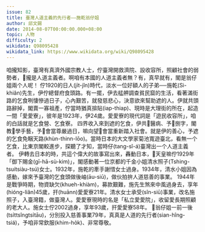 ```yaml
---
issue: 82
title: 臺灣人道主義的先行者——施乾翁仔姐
author: 邱文錫
date: 2014-08-07T00:00:00.000+08:00
topic: 人物
difficulty: 2
wikidata: Q98095428
wikidata_link: https://www.wikidata.org/wiki/Q98095428
---
```

咱攏知影，臺灣有真濟外國宗教人士，佇臺灣開救濟院、設收容所，照顧社會的弱勢者，𪜶攏是人道主義者。啊咱有本國的人道主義者無？有，真早就有，閣是翁仔姐兩个人呢！
佇1920的日人(jı̍t-jîn)時代，淡水一位好額人的子弟──施乾(Si-khiân)先生，伊佇總督府食頭路。有一擺，伊去艋舺調查貧民窟的生活，看著滿街路的乞食咧悽慘過日子，心內艱苦，就發慈悲心，決意欲來幫助遮的人。伊就共頭路辭掉，閣賣一寡祖產，佇當時猶真揜貼(iap-thiap)、現時是大理街的所在，起造一間「愛愛寮」，彼年是1923年，伊24歲。愛愛寮的現代詞是「遊民收容所」，咱的白話就是乞食營、乞食寮。
四界收入來到遮的乞食，伊共𪜶醫病、予𪜶捌字，閣教𪜶學手藝，予𪜶會當尊嚴過日，嘛向望𪜶會當重新踏入社會。就是伊的善心，予遮的乞食免睏天路(khùn-thinn-lōo)。當時日本的大文學家菊池寬遊臺北，看無一个乞食，比東京閣較進步，探聽了才知，當時仔(tang-sî-á)臺灣出一个人道主義者。
伊轉去日本的時，共這个偉大的故事寫出來，轟動日本，𪜶天皇嘛佇1929年「御下賜金(gī-hā-sù-kim)」，閣感動著一位京都的千金小姐清水照子(Tshing-tsuítsiàu-tsú)女士。1932年，施乾的牽手謝惜女士過身。1934年，清水小姐因為感動，嫁來予臺灣的乞食頭做後岫(āu-siū)，做伙拍拚人道慈善的事業。
1944年是戰爭時期，物資缺欠(khueh-khiàm)，募款艱難，施先生煞來中風過身去，享年(hióng-liân)45歲，扞(huānn)愛愛寮21年。清水女士承受(sîn-siū)事業，改名施照子，入臺灣籍，做臺灣人。愛愛寮現時的名是「私立愛愛院」，收留愛長期照顧的老大人。施女士佇2002過身，享年93歲，扞愛愛寮58年。
𪜶翁仔姐一前一後(tsı̍ttsîngtsı̍tāu)，分別投入慈善事業79年，真真是人道的先行者(sian-hîng-tsiá)，予咱非常欽服(khim-ho̍k)、非常尊敬。